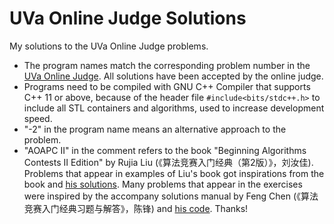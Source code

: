 # UVa Online Judge Solutions
My solutions to the UVa Online Judge problems.

- The program names match the corresponding problem number in the [UVa Online Judge](https://onlinejudge.org). All solutions have been accepted by the online judge.
- Programs need to be compiled with GNU C++ Compiler that supports C++ 11 or above, because of the header file `#include<bits/stdc++.h>` to include all STL containers and algorithms,
used to increase development speed.
- "-2" in the program name means an alternative approach to the problem.
- "AOAPC II" in the comment refers to the book "Beginning Algorithms Contests II Edition" by Rujia Liu (《算法竞赛入门经典（第2版）》，刘汝佳).
Problems that appear in examples of Liu's book got inspirations from the book and [his solutions](https://github.com/aoapc-book/aoapc-bac2nd).
Many problems that appear in the exercises were inspired by the accompany solutions manual by Feng Chen (《算法竞赛入门经典习题与解答》，陈锋)
and [his code](https://github.com/sukhoeing/aoapc-bac2nd-keys). Thanks!
